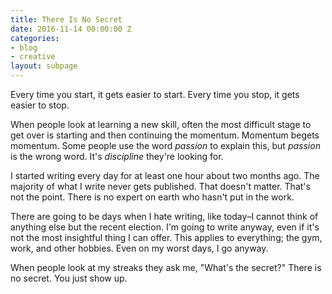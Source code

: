 ```yaml
---
title: There Is No Secret
date: 2016-11-14 00:00:00 Z
categories:
- blog
- creative
layout: subpage
---
```


Every time you start, it gets easier to start. Every time you stop, it gets easier to stop.

When people look at learning a new skill, often the most difficult stage to get over is starting and then continuing the momentum. Momentum begets momentum. Some people use the word *passion* to explain this, but *passion* is the wrong word. It's *discipline* they're looking for.

I started writing every day for at least one hour about two months ago. The majority of what I write never gets published. That doesn't matter. That's not the point. There is no expert on earth who hasn't put in the work. 

There are going to be days when I hate writing, like today–I cannot think of anything else but the recent election. I'm going to write anyway, even if it's not the most insightful thing I can offer. This applies to everything; the gym, work, and other hobbies. Even on my worst days, I go anyway.

When people look at my streaks they ask me, "What's the secret?" There is no secret. You just show up.